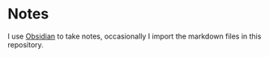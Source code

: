 # Notes

I use [Obsidian](https://obsidian.md/) to take notes, occasionally I import the markdown files in this repository.